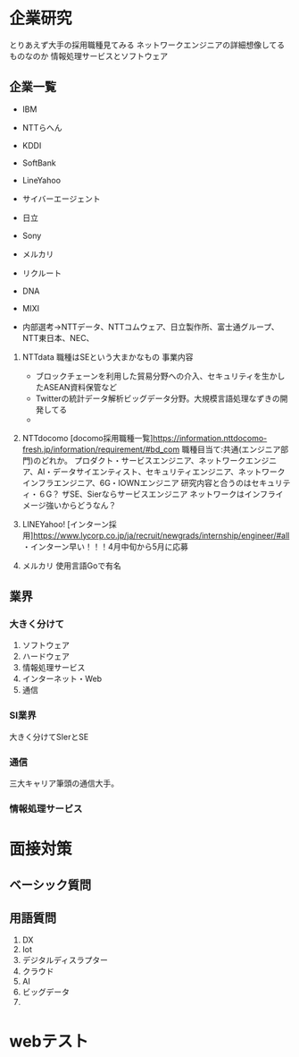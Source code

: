 # 企業研究
とりあえず大手の採用職種見てみる
ネットワークエンジニアの詳細想像してるものなのか
情報処理サービスとソフトウェア


## 企業一覧
* IBM
* NTTらへん
* KDDI
* SoftBank
* LineYahoo
* サイバーエージェント
* 日立
* Sony
* メルカリ
* リクルート
* DNA
* MIXI


* 内部選考->NTTデータ、NTTコムウェア、日立製作所、富士通グループ、NTT東日本、NEC、
1. NTTdata
   職種はSEという大まかなもの
   事業内容
   * ブロックチェーンを利用した貿易分野への介入、セキュリティを生かしたASEAN資料保管など
   * Twitterの統計データ解析ビッグデータ分野。大規模言語処理なずきの開発してる
   * 

2. NTTdocomo
[docomo採用職種一覧]<https://information.nttdocomo-fresh.jp/information/requirement/#bd_com>
職種目当て:共通(エンジニア部門)のどれか。
      プロダクト・サービスエンジニア、ネットワークエンジニア、AI・データサイエンティスト、セキュリティエンジニア、ネットワークインフラエンジニア、6G・IOWNエンジニア
      研究内容と合うのはセキュリティ・６G？
      ザSE、Sierならサービスエンジニア
      ネットワークはインフライメージ強いからどうなん？

10. LINEYahoo!
[インターン採用]<https://www.lycorp.co.jp/ja/recruit/newgrads/internship/engineer/#all>
・インターン早い！！！4月中旬から5月に応募

11. メルカリ
使用言語Goで有名


## 業界
### 大きく分けて
1. ソフトウェア
2. ハードウェア
3. 情報処理サービス
4. インターネット・Web
5. 通信

### SI業界
大きく分けてSIerとSE


### 通信
三大キャリア筆頭の通信大手。

### 情報処理サービス



# 面接対策
## ベーシック質問
## 用語質問
1. DX
2. Iot
3. デジタルディスラプター
4. クラウド
5. AI
6. ビッグデータ
7. 

# webテスト